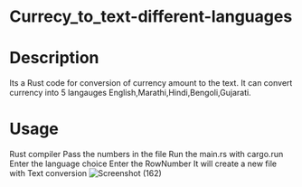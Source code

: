 # Currecy_to_text-different-languages
# Description
Its a Rust code for conversion of currency amount to the text.
It can convert currency into 5 langauges English,Marathi,Hindi,Bengoli,Gujarati.
# Usage
Rust compiler 
Pass the numbers in the file
Run the main.rs with cargo.run
Enter the language choice
Enter the RowNumber
It will create a new file with Text conversion
![Screenshot (162)](https://user-images.githubusercontent.com/49730497/86517172-6634a080-be44-11ea-85c5-b707cff31303.png)
